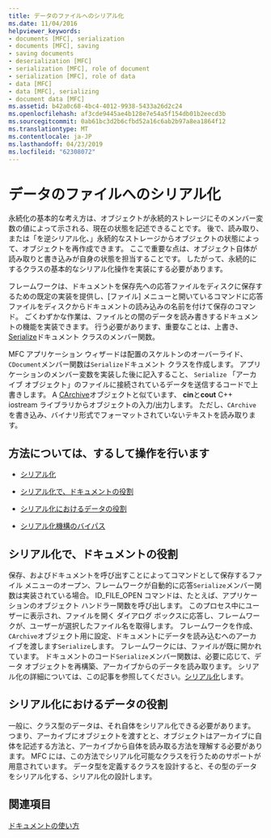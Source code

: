 ```yaml
---
title: データのファイルへのシリアル化
ms.date: 11/04/2016
helpviewer_keywords:
- documents [MFC], serialization
- documents [MFC], saving
- saving documents
- deserialization [MFC]
- serialization [MFC], role of document
- serialization [MFC], role of data
- data [MFC]
- data [MFC], serializing
- document data [MFC]
ms.assetid: b42a0c68-4bc4-4012-9938-5433a26d2c24
ms.openlocfilehash: af3cde9445ae4b128e7e54a5f154db01b2eecd3b
ms.sourcegitcommit: 0ab61bc3d2b6cfbd52a16c6ab2b97a8ea1864f12
ms.translationtype: MT
ms.contentlocale: ja-JP
ms.lasthandoff: 04/23/2019
ms.locfileid: "62308072"
---
```

# <a name="serializing-data-to-and-from-files"></a>データのファイルへのシリアル化

永続化の基本的な考え方は、オブジェクトが永続的ストレージにそのメンバー変数の値によって示される、現在の状態を記述できることです。 後で、読み取り、または「を逆シリアル化、」永続的なストレージからオブジェクトの状態によって、オブジェクトを再作成できます。 ここで重要な点は、オブジェクト自体が読み取りと書き込みが自身の状態を担当することです。 したがって、永続的にするクラスの基本的なシリアル化操作を実装にする必要があります。

フレームワークは、ドキュメントを保存先への応答ファイルをディスクに保存するための既定の実装を提供し、[ファイル] メニューと開いているコマンドに応答ファイルをディスクからドキュメントの読み込みの名前を付けて保存のコマンド。 ごくわずかな作業は、ファイルとの間のデータを読み書きするドキュメントの機能を実装できます。 行う必要があります、重要なことは、上書き、 [Serialize](../mfc/reference/cobject-class.md#serialize)ドキュメント クラスのメンバー関数。

MFC アプリケーション ウィザードは配置のスケルトンのオーバーライド、`CDocument`メンバー関数は`Serialize`ドキュメント クラスを作成します。 アプリケーションのメンバー変数を実装した後に記入すること、 `Serialize` 「アーカイブ オブジェクト」のファイルに接続されているデータを送信するコードで上書きします。 A [CArchive](../mfc/reference/carchive-class.md)オブジェクトと似ています、 **cin**と**cout** C++ iostream ライブラリからオブジェクトの入力/出力します。 ただし、`CArchive`を書き込み、バイナリ形式でフォーマットされていないテキストを読み取ります。

## <a name="what-do-you-want-to-know-more-about"></a>方法については、するして操作を行います

- [シリアル化](../mfc/serialization-in-mfc.md)

- [シリアル化で、ドキュメントの役割](#_core_the_document.92.s_role_in_serialization)

- [シリアル化におけるデータの役割](#_core_the_data.92.s_role_in_serialization)

- [シリアル化機構のバイパス](../mfc/bypassing-the-serialization-mechanism.md)

##  <a name="_core_the_document.92.s_role_in_serialization"></a> シリアル化で、ドキュメントの役割

保存、およびドキュメントを呼び出すことによってコマンドとして保存するファイル メニューのオープン、フレームワークが自動的に応答`Serialize`メンバー関数は実装されている場合。 ID_FILE_OPEN コマンドは、たとえば、アプリケーションのオブジェクト ハンドラー関数を呼び出します。 このプロセス中にユーザーに表示され、ファイルを開く ダイアログ ボックスに応答し、フレームワークが、ユーザーが選択したファイル名を取得します。 フレームワークを作成、`CArchive`オブジェクト用に設定、ドキュメントにデータを読み込むへのアーカイブを渡します`Serialize`します。 フレームワークには、ファイルが既に開かれています。 ドキュメントのコード`Serialize`メンバー関数は、必要に応じて、データ オブジェクトを再構築、アーカイブからのデータを読み取ります。 シリアル化の詳細については、この記事を参照してください。[シリアル化](../mfc/serialization-in-mfc.md)します。

##  <a name="_core_the_data.92.s_role_in_serialization"></a> シリアル化におけるデータの役割

一般に、クラス型のデータは、それ自体をシリアル化できる必要があります。 つまり、アーカイブにオブジェクトを渡すとと、オブジェクトはアーカイブに自体を記述する方法と、アーカイブから自体を読み取る方法を理解する必要があります。 MFC には、この方法でシリアル化可能なクラスを行うためのサポートが用意されています。 データ型を定義するクラスを設計すると、その型のデータをシリアル化する、シリアル化の設計します。

## <a name="see-also"></a>関連項目

[ドキュメントの使い方](../mfc/using-documents.md)
